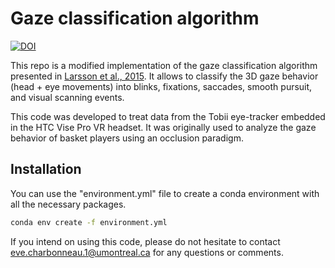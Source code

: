 # Gaze classification algorithm

[![DOI](https://zenodo.org/badge/821504006.svg)](https://doi.org/10.5281/zenodo.14718072)

This repo is a modified implementation of the gaze classification algorithm presented in [Larsson et al., 2015](https://doi.org/10.1016/j.bspc.2014.12.008).
It allows to classify the 3D gaze behavior (head + eye movements) into blinks, fixations, saccades, smooth pursuit, and visual scanning events.

This code was developed to treat data from the Tobii eye-tracker embedded in the HTC Vise Pro VR headset.
It was originally used to analyze the gaze behavior of basket players using an occlusion paradigm.

## Installation
You can use the "environment.yml" file to create a conda environment with all the necessary packages.
```bash
conda env create -f environment.yml
```
If you intend on using this code, please do not hesitate to contact [eve.charbonneau.1@umontreal.ca](mailto:eve.charbonneau.1@umontreal.ca) for any questions or comments.
